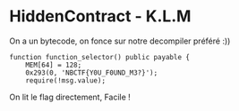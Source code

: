 # HiddenContract - K.L.M

On a un bytecode, on fonce sur notre decompiler préféré :))

```Solidity
function function_selector() public payable { 
    MEM[64] = 128;
    0x293(0, 'NBCTF{Y0U_F0UND_M3?}');
    require(!msg.value);
```

On lit le flag directement, Facile !